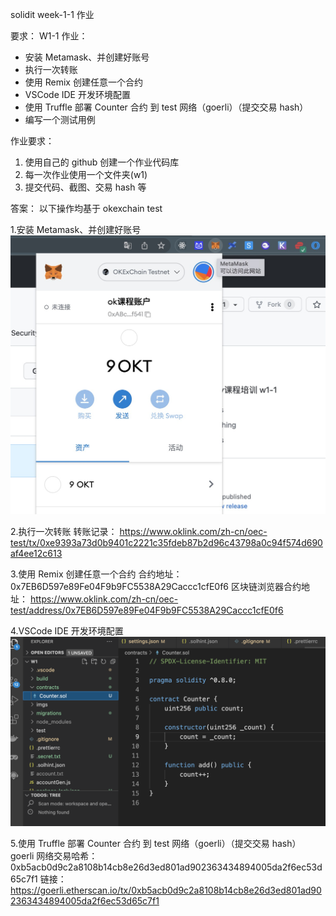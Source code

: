 solidit week-1-1 作业

要求：
W1-1 作业：

- 安装 Metamask、并创建好账号
- 执行一次转账
- 使用 Remix 创建任意一个合约
- VSCode IDE 开发环境配置
- 使用 Truffle 部署 Counter 合约 到 test 网络（goerli）（提交交易 hash）
- 编写一个测试用例

作业要求：

1. 使用自己的 github 创建一个作业代码库
2. 每一次作业使用一个文件夹(w1)
3. 提交代码、截图、交易 hash 等

答案：
以下操作均基于 okexchain test

1.安装 Metamask、并创建好账号
![metamask](https://github.com/JSjump/w1/blob/master/imgs/1.png?raw=true)

2.执行一次转账
转账记录：
https://www.oklink.com/zh-cn/oec-test/tx/0xe9393a73d0b9401c2221c35fdeb87b2d96c43798a0c94f574d690af4ee12c613

3.使用 Remix 创建任意一个合约
合约地址：
0x7EB6D597e89Fe04F9b9FC5538A29Caccc1cfE0f6
区块链浏览器合约地址：
https://www.oklink.com/zh-cn/oec-test/address/0x7EB6D597e89Fe04F9b9FC5538A29Caccc1cfE0f6

4.VSCode IDE 开发环境配置
![开发环境截图](https://github.com/JSjump/w1/blob/master/imgs/2.png?raw=true)

5.使用 Truffle 部署 Counter 合约 到 test 网络（goerli）（提交交易 hash）
goerli 网络交易哈希：0xb5acb0d9c2a8108b14cb8e26d3ed801ad902363434894005da2f6ec53d65c7f1
链接：https://goerli.etherscan.io/tx/0xb5acb0d9c2a8108b14cb8e26d3ed801ad902363434894005da2f6ec53d65c7f1
